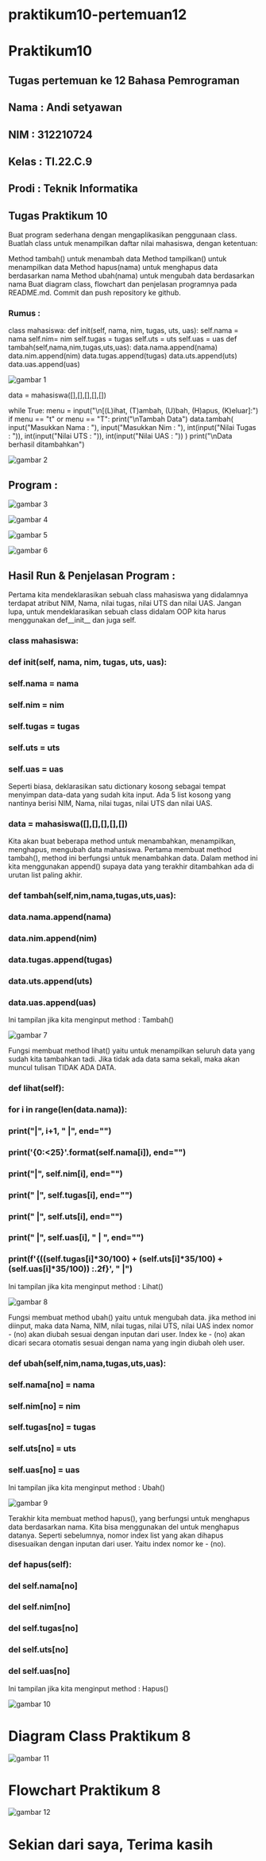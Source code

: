 # praktikum10-pertemuan12
# Praktikum10

## Tugas pertemuan ke 12 Bahasa Pemrograman

## Nama : Andi setyawan

## NIM : 312210724

## Kelas : TI.22.C.9

## Prodi : Teknik Informatika

## Tugas Praktikum 10
Buat program sederhana dengan mengaplikasikan penggunaan class. Buatlah class untuk menampilkan daftar nilai mahasiswa, dengan ketentuan:

Method tambah() untuk menambah data
Method tampilkan() untuk menampilkan data
Method hapus(nama) untuk menghapus data berdasarkan nama
Method ubah(nama) untuk mengubah data berdasarkan nama
Buat diagram class, flowchart dan penjelasan programnya pada README.md.
Commit dan push repository ke github.

### Rumus :
class mahasiswa: def init(self, nama, nim, tugas, uts, uas): self.nama = nama self.nim= nim self.tugas = tugas self.uts = uts self.uas = uas def tambah(self,nama,nim,tugas,uts,uas): data.nama.append(nama) data.nim.append(nim) data.tugas.append(tugas) data.uts.append(uts) data.uas.append(uas)

![gambar 1](img/1.png)

data = mahasiswa([],[],[],[],[])

while True: menu = input("\n[(L)ihat, (T)ambah, (U)bah, (H)apus, (K)eluar]:") if menu == "t" or menu == "T": print("\nTambah Data") data.tambah( input("Masukkan Nama : "), input("Masukkan Nim : "), int(input("Nilai Tugas : ")), int(input("Nilai UTS : ")), int(input("Nilai UAS : ")) ) print("\nData berhasil ditambahkan")

![gambar 2](img/2.png)

## Program :

![gambar 3](img/3.png)

![gambar 4](img/4.png)

![gambar 5](img/5.png)

![gambar 6](img/6.png)

## Hasil Run & Penjelasan Program :

Pertama kita mendeklarasikan sebuah class mahasiswa yang didalamnya terdapat atribut NIM, Nama, nilai tugas, nilai UTS dan nilai UAS. Jangan lupa, untuk mendeklarasikan sebuah class didalam OOP kita harus menggunakan def__init__ dan juga self.

### class mahasiswa:
###    def __init__(self, nama, nim, tugas, uts, uas):
###        self.nama = nama
###        self.nim = nim
###        self.tugas = tugas
###        self.uts = uts
###        self.uas = uas

Seperti biasa, deklarasikan satu dictionary kosong sebagai tempat menyimpan data-data yang sudah kita input. Ada 5 list kosong yang nantinya berisi NIM, Nama, nilai tugas, nilai UTS dan nilai UAS.

### data = mahasiswa([],[],[],[],[])  

Kita akan buat beberapa method untuk menambahkan, menampilkan, menghapus, mengubah data mahasiswa. Pertama membuat method tambah(), method ini berfungsi untuk menambahkan data. Dalam method ini kita menggunakan append() supaya data yang terakhir ditambahkan ada di urutan list paling akhir.

### def tambah(self,nim,nama,tugas,uts,uas):
###        data.nama.append(nama)
###        data.nim.append(nim)
###        data.tugas.append(tugas)
###        data.uts.append(uts)
###        data.uas.append(uas)

Ini tampilan jika kita menginput method : Tambah()

![gambar 7](img/7.png)

Fungsi membuat method lihat() yaitu untuk menampilkan seluruh data yang sudah kita tambahkan tadi. Jika tidak ada data sama sekali, maka akan muncul tulisan TIDAK ADA DATA.

### def lihat(self):
###         for i in range(len(data.nama)):
###             print("|", i+1, "  |", end="")
###             print('{0:<25}'.format(self.nama[i]), end="")
###             print("|", self.nim[i], end="")
###             print(" |", self.tugas[i], end="")
###             print("    |", self.uts[i], end="")
###             print("  |", self.uas[i], " | ", end="")
###             print(f'{((self.tugas[i]*30/100) + (self.uts[i]*35/100) + (self.uas[i]*35/100)) :.2f}', " |")

Ini tampilan jika kita menginput method : Lihat()

![gambar 8](img/8.png)

Fungsi membuat method ubah() yaitu untuk mengubah data. jika method ini diinput, maka data Nama, NIM, nilai tugas, nilai UTS, nilai UAS index nomor - (no) akan diubah sesuai dengan inputan dari user. Index ke - (no) akan dicari secara otomatis sesuai dengan nama yang ingin diubah oleh user.

### def ubah(self,nim,nama,tugas,uts,uas):
###         self.nama[no] = nama
###         self.nim[no] = nim
###         self.tugas[no] = tugas
###         self.uts[no] = uts
###         self.uas[no] = uas

Ini tampilan jika kita menginput method : Ubah()

![gambar 9](img/9.png)

Terakhir kita membuat method hapus(), yang berfungsi untuk menghapus data berdasarkan nama. Kita bisa menggunakan del untuk menghapus datanya. Seperti sebelumnya, nomor index list yang akan dihapus disesuaikan dengan inputan dari user. Yaitu index nomor ke - (no).

### def hapus(self):
###         del self.nama[no]
###         del self.nim[no]
###         del self.tugas[no]
###         del self.uts[no]
###        del self.uas[no]

Ini tampilan jika kita menginput method : Hapus()

![gambar 10](img/10.png)

# Diagram Class Praktikum 8

![gambar 11](img/11.jpg)

# Flowchart Praktikum 8

![gambar 12](img/12.png)

# Sekian dari saya, Terima kasih